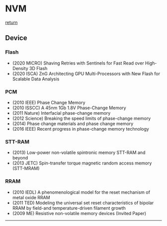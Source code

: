 # NVM   
[return](../README.md)

## Device
### Flash
- (2020 MICRO) Shaving Retries with Sentinels for Fast Read over High-Density 3D Flash    
- (2020 ISCA) ZnG Architecting GPU Multi-Processors with New Flash for Scalable Data Analysis 
### PCM
- (2010 IEEE) Phase Change Memory    
- (2010 ISSCC) A 45nm 1Gb 1.8V Phase-Change Memory
- (2011 Nature) Interfacial phase-change memory      
- (2012 Science) Breaking the speed limits of phase-change memory 
- (2014) Phase change materials and phase change memory   
- (2016 IEEE) Recent progress in phase-change memory technology         
### STT-RAM
- (2013) Low-power non-volatile spintronic memory STT-RAM and beyond   
- (2013 JETC) Spin-transfer torque magnetic random access memory (STT-MRAM)       
### RRAM
- (2010 IEDL) A phenomenological model for the reset mechanism of metal oxide RRAM        
- (2011 TED) Modeling the universal set reset characteristics of bipolar RRAM by field-and temperature-driven filament growth  
- (2009 ME) Resistive non-volatile memory devices (Invited Paper)  

---